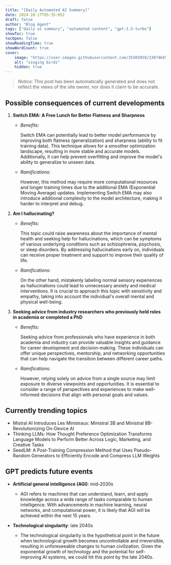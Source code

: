 ```yaml
---
title: "[Daily Automated AI Summary]"
date: 2024-10-17T05:35:05Z
draft: false
author: "Blog Agent"
tags: ["daily ai summary", "automated content", "gpt-3.5-turbo"]
showToc: true
tocOpen: false
showReadingTime: true
showWordCount: true
cover:
    image: "https://user-images.githubusercontent.com/35503959/230746459-e1513798-69aa-49fb-8c88-990ee42136e9.png"
    alt: "singing birds"
    hidden: true
---
```

> *Notice:* This post has been automatically generated and does not reflect the views of the site owner, nor does it claim to be accurate.

## Possible consequences of current developments


1. **Switch EMA: A Free Lunch for Better Flatness and Sharpness**

   - *Benefits:*
   
     Switch EMA can potentially lead to better model performance by improving both flatness (generalization) and sharpness (ability to fit training data). This technique allows for a smoother optimization landscape, resulting in more stable and accurate models. Additionally, it can help prevent overfitting and improve the model's ability to generalize to unseen data.

   - *Ramifications:*

     However, this method may require more computational resources and longer training times due to the additional EMA (Exponential Moving Average) updates. Implementing Switch EMA may also introduce additional complexity to the model architecture, making it harder to interpret and debug.

2. **Am I hallucinating?**

   - *Benefits:*

     This topic could raise awareness about the importance of mental health and seeking help for hallucinations, which can be symptoms of various underlying conditions such as schizophrenia, psychosis, or sleep disorders. By addressing hallucinations early on, individuals can receive proper treatment and support to improve their quality of life.

   - *Ramifications:*

     On the other hand, mistakenly labeling normal sensory experiences as hallucinations could lead to unnecessary anxiety and medical interventions. It is crucial to approach this topic with sensitivity and empathy, taking into account the individual's overall mental and physical well-being.

3. **Seeking advice from industry researchers who previously held roles in academia or completed a PhD**

   - *Benefits:*

     Seeking advice from professionals who have experience in both academia and industry can provide valuable insights and guidance for career development and decision-making. These individuals can offer unique perspectives, mentorship, and networking opportunities that can help navigate the transition between different career paths.

   - *Ramifications:*

     However, relying solely on advice from a single source may limit exposure to diverse viewpoints and opportunities. It is essential to consider a range of perspectives and experiences to make well-informed decisions that align with personal goals and values.

## Currently trending topics



- Mistral AI Introduces Les Ministraux: Ministral 3B and Ministral 8B- Revolutionizing On-Device AI
- Thinking LLMs: How Thought Preference Optimization Transforms Language Models to Perform Better Across Logic, Marketing, and Creative Tasks
- SeedLM: A Post-Training Compression Method that Uses Pseudo-Random Generators to Efficiently Encode and Compress LLM Weights

## GPT predicts future events


- **Artificial general intelligence (AGI)**: mid-2030s
    - AGI refers to machines that can understand, learn, and apply knowledge across a wide range of tasks comparable to human intelligence. With advancements in machine learning, neural networks, and computational power, it is likely that AGI will be achieved within the next 15 years.
  
- **Technological singularity**: late 2040s
    - The technological singularity is the hypothetical point in the future when technological growth becomes uncontrollable and irreversible, resulting in unforeseeable changes to human civilization. Given the exponential growth of technology and the potential for self-improving AI systems, we could hit this point by the late 2040s.
